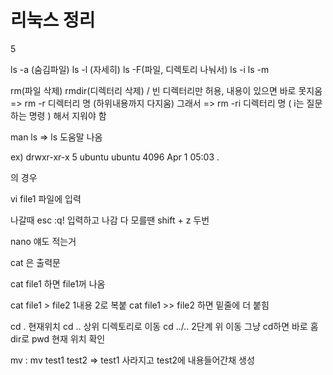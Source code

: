# 리눅스 정리
5

ls -a (숨김파일)
ls -l (자세히)
ls -F(파일, 디렉토리 나눠서)
ls -i
ls -m

rm(파일 삭제)
rmdir(디렉터리 삭제) / 빈 디렉터리만 허용, 내용이 있으면 바로 못지움
=> rm -r 디렉터리 명 (하위내용까지 다지움) 그래서
=> rm -ri 디렉터리 명 ( i는 질문하는 명령 ) 해서 지워야 함

man ls => ls 도움말 나옴

ex) drwxr-xr-x 5 ubuntu ubuntu 4096 Apr 1 05:03 . 

의 경우 

vi file1 파일에 입력

나갈때 esc :q! 입력하고 나감
다 모를땐 shift + z 두번

nano 얘도 적는거

cat 은 출력문

cat file1 하면 file1꺼 나옴

cat file1 > file2 1내용 2로 복붙
cat file1 >> file2 하면 밑줄에 더 붙힘


cd . 현재위치
cd .. 상위 디렉토리로 이동
cd ../.. 2단계 위 이동
그냥 cd하면 바로 홈dir로
pwd 현재 위치 확인

mv : mv test1 test2  => test1 사라지고 test2에 내용들어간채 생성
